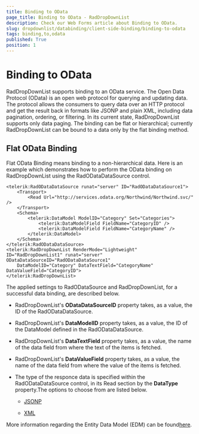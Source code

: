 ```yaml
---
title: Binding to OData
page_title: Binding to OData - RadDropDownList
description: Check our Web Forms article about Binding to OData.
slug: dropdownlist/databinding/client-side-binding/binding-to-odata
tags: binding,to,odata
published: True
position: 1
---
```


# Binding to OData



RadDropDownList supports binding to an OData service. The Open Data Protocol (OData) is an open web protocol for querying and updating data. The protocol allows the consumers to query data over an HTTP protocol and get the result back in formats like JSONP and plain XML, including data pagination, ordering, or filtering. In its current state, RadDropDownList supports only data paging. The binding can be flat or hierarchical; currently RadDropDownList can be bound to a data only by the flat binding method.

## Flat OData Binding

Flat OData Binding means binding to a non-hierarchical data. Here is an example which demonstrates how to perform the OData binding on RadDropDownList using the RadODataDataSource control.

````ASPNET
<telerik:RadODataDataSource runat="server" ID="RadODataDataSource1">
	<Transport>
		<Read Url="http://services.odata.org/Northwind/Northwind.svc/" />
	</Transport>
	<Schema>
		<telerik:DataModel ModelID="Category" Set="Categories">
			<telerik:DataModelField FieldName="CategoryID" />
			<telerik:DataModelField FieldName="CategoryName" />
		</telerik:DataModel>
	</Schema>
</telerik:RadODataDataSource>
<telerik:RadDropDownList RenderMode="Lightweight" ID="RadDropDownList1" runat="server" ODataDataSourceID="RadODataDataSource1"
	DataModelID="Category" DataTextField="CategoryName" DataValueField="CategoryID">
</telerik:RadDropDownList>
````



The applied settings to RadODataSource and RadDropDownList, for a successful data binding, are described below.

* RadDropDownList's **ODataDataSourceID** property takes, as a value, the ID of the RadODataDataSource.

* RadDropDownList's **DataModelID** property takes, as a value, the ID of the DataModel defined in the RadODataDataSource.

* RadDropDownList's **DataTextField** property takes, as a value, the name of the data field from where the text of the items is fetched.

* RadDropDownList's **DataValueField** property takes, as a value, the name of the data field from where the value of the items is fetched.

* The type of the responce data is specified within the RadODataDataSource control, in its Read section by the **DataType** property.The options to choose from are listed below.

	* [JSONP](https://en.wikipedia.org/wiki/JSONP)

	* [XML](https://en.wikipedia.org/wiki/XML)

More information regarding the Entity Data Model (EDM) can be found[here](http://www.odata.org/developers/protocols/overview).
